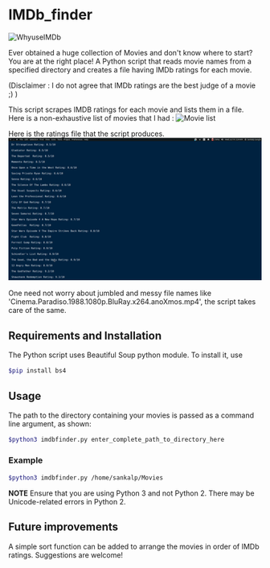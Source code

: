 # IMDb_finder #

![WhyuseIMDb](https://github.com/sankalp-sangle/imdb_finder/blob/master/Sample_Images/whyuseimdb.png)

Ever obtained a huge collection of Movies and don't know where to start? You are at the right place!
A Python script that reads movie names from a specified directory and creates a file having IMDb ratings for each movie.

(Disclaimer : I do not agree that IMDb ratings are the best judge of a movie ;) )

This script scrapes IMDB ratings for each movie and lists them in a file.
Here is a non-exhaustive list of movies that I had :
![Movie list](https://github.com/sankalp-sangle/imdb_finder/blob/master/Sample_Images/movielist.png)

Here is the ratings file that the script produces.
![Ratings file](https://github.com/sankalp-sangle/imdb_finder/blob/master/Sample_Images/ratings.png)

One need not worry about jumbled and messy file names like 'Cinema.Paradiso.1988.1080p.BluRay.x264.anoXmos.mp4', the script takes care of the same.

## Requirements and Installation ##

The Python script uses Beautiful Soup python module. To install it, use
```bash
$pip install bs4
```

## Usage ##
The path to the directory containing your movies is passed as a command line argument, as shown:
```bash
$python3 imdbfinder.py enter_complete_path_to_directory_here
```
### Example ###
```bash
$python3 imdbfinder.py /home/sankalp/Movies
```

**NOTE** 
Ensure that you are using Python 3 and not Python 2. There may be Unicode-related errors in Python 2.

## Future improvements ##

A simple sort function can be added to arrange the movies in order of IMDb ratings.
Suggestions are welcome!
